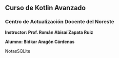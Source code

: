 ## Curso de Kotlin Avanzado
### Centro de Actualización Docente del Noreste

**Instructor: Prof. Román Abisaí Zapata Ruiz**

**Alumno: Bidkar Aragón Cárdenas**

NotasSQLite